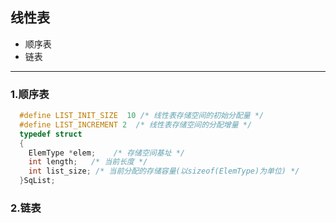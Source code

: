 ## 线性表
+ 顺序表
+ 链表
-----------------------
### 1.顺序表
```c
  #define LIST_INIT_SIZE  10 /* 线性表存储空间的初始分配量 */
  #define LIST_INCREMENT 2  /* 线性表存储空间的分配增量 */
  typedef struct
  {
    ElemType *elem;    /* 存储空间基址 */
    int length;   /* 当前长度 */
    int list_size; /* 当前分配的存储容量(以sizeof(ElemType)为单位) */
  }SqList;
```

### 2.链表
```c
